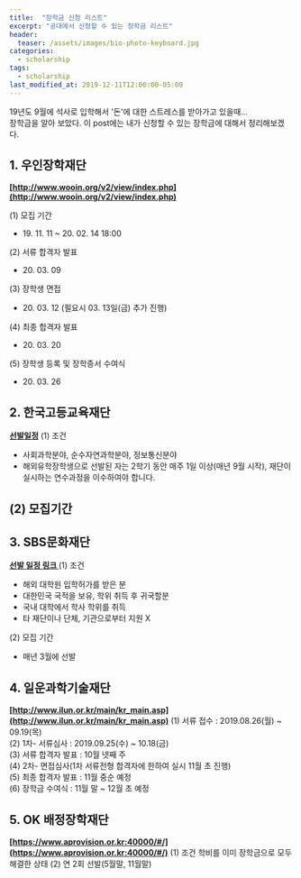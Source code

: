 ```yaml
---
title:  "장학금 신청 리스트"
excerpt: "공대에서 신청할 수 있는 장학금 리스트"
header:
  teaser: /assets/images/bio-photo-keyboard.jpg
categories:
  - scholarship
tags:
  - scholarship
last_modified_at: 2019-12-11T12:00:00-05:00
---
```

19년도 9월에 석사로 입학해서 '돈'에 대한 스트레스를 받아가고 있을때...   
장학금을 알아 보았다.
이 post에는 내가 신청할 수 있는 장학금에 대해서 정리해보겠다.

## 1. 우인장학재단

**[http://www.wooin.org/v2/view/index.php](http://www.wooin.org/v2/view/index.php)**

(1) 모집 기간
- 19\. 11. 11 ~ 20. 02. 14 18:00

(2) 서류 합격자 발표
-  20\. 03\. 09
 
(3) 장학생 면접
- 20\. 03\. 12  (필요시 03. 13일(금) 추가 진행)

(4) 최종 합격자 발표
- 20\. 03\. 20

(5) 장학생 등록 및 장학증서 수여식
- 20\. 03\. 26

## 2. 한국고등교육재단
**[선발일정](https://www.kfas.or.kr/ScholarShip/ScholarShip0201.aspx)**
(1) 조건
- 사회과학분야, 순수자연과학분야, 정보통신분야
- 해외유학장학생으로 선발된 자는 2학기 동안 매주 1일 이상(매년 9월 시작), 재단이 실시하는 연수과정을 이수하여야 합니다.

(2) 모집기간
- 
## 3. SBS문화재단

**[선발 일정 링크 ](http://foundation.sbs.co.kr/culture.cmd?act=agendaFutureHumanGuideline)**
(1) 조건 
- 해외 대학원  입학허가를 받은 분
-  대한민국 국적을 보유, 학위 취득 후 귀국할분
- 국내 대학에서 학사 학위를 취득
- 타 재단이나 단체, 기관으로부터 지원 X

(2) 모집 기간
- 매년 3월에 선발
	
## 4. 일운과학기술재단

**[http://www.ilun.or.kr/main/kr_main.asp](http://www.ilun.or.kr/main/kr_main.asp)**
(1) 서류 접수 : 2019.08.26(월) ~ 09.19(목)  
(2) 1차- 서류심사 : 2019.09.25(수) ~ 10.18(금)  
(3) 서류 합격자 발표 : 10월 넷째 주  
(4) 2차- 면접심사(1차 서류전형 합격자에 한하여 실시 11월 초 진행)  
(5) 최종 합격자 발표 : 11월 중순 예정  
(6) 장학금 수여식 : 11월 말 ~ 12월 초 예정

## 5. OK 배정장학재단
**[https://www.aprovision.or.kr:40000/#/](https://www.aprovision.or.kr:40000/#/)**
(1) 조건
 학비를 이미 장학금으로 모두 해결한 상태
(2) 연 2회 선발(5월말, 11월말)

<!--stackedit_data:
eyJoaXN0b3J5IjpbLTg2NTc0MzQ3OSwtMTQ0NTU0NzI0OSwtNj
k2NjcwMTYxLDM5NDcyMjAzLC0xMTgyNDc0ODI3XX0=
-->